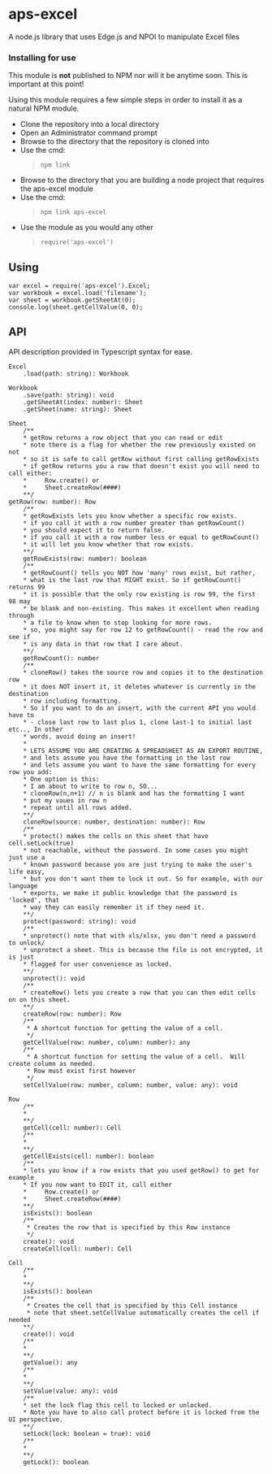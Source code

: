 aps-excel
=========

A node.js library that uses Edge.js and NPOI to manipulate Excel files


### Installing for use ###

This module is **not** published to NPM nor will it be anytime soon.  This is important at this point!

Using this module requires a few simple steps in order to install it as a natural NPM module.

- Clone the repository into a local directory
- Open an Administrator command prompt
- Browse to the directory that the repository is cloned into
- Use the cmd: 
    > `npm link`
- Browse to the directory that you are building a node project that requires the aps-excel module
- Use the cmd: 
	> `npm link aps-excel`
- Use the module as you would any other 
	> `require('aps-excel')`

## Using ##

    var excel = require('aps-excel').Excel;
    var workbook = excel.load('filename');
    var sheet = workbook.getSheetAt(0);
    console.log(sheet.getCellValue(0, 0);


## API ##
API description provided in Typescript syntax for ease.

    Excel
        .load(path: string): Workbook

    Workbook
        .save(path: string): void
        .getSheetAt(index: number): Sheet
        .getSheet(name: string): Sheet

    Sheet
        /**
        * getRow returns a row object that you can read or edit
        * note there is a flag for whether the row previously existed on not
        * so it is safe to call getRow without first calling getRowExists
        * if getRow returns you a row that doesn't exist you will need to call either:
        *     Row.create() or 
        *     Sheet.createRow(####)
        **/
	getRow(row: number): Row
        /**
        * getRowExists lets you know whether a specific row exists.
        * if you call it with a row number greater than getRowCount()
        * you should expect it to return false.
        * if you call it with a row number less or equal to getRowCount()
        * it will let you know whether that row exists.
        **/
        getRowExists(row: number): boolean
        /**
        * getRowCount() tells you NOT how 'many' rows exist, but rather,
        * what is the last row that MIGHT exist. So if getRowCount() returns 99
        * it is possible that the only row existing is row 99, the first 98 may
        * be blank and non-existing. This makes it excellent when reading through
        * a file to know when to stop looking for more rows.
        * so, you might say for row 12 to getRowCount() - read the row and see if
        * is any data in that row that I care about.
        **/
        getRowCount(): number
        /**
        * cloneRow() takes the source row and copies it to the destination row
        * it does NOT insert it, it deletes whatever is currently in the destination
        * row including formatting.
        * So if you want to do an insert, with the current API you would have to
        * - close last row to last plus 1, clone last-1 to initial last etc.., In other
        * words, avoid doing an insert!
        *
        * LETS ASSUME YOU ARE CREATING A SPREADSHEET AS AN EXPORT ROUTINE,
        * and lets assume you have the formatting in the last row
        * and lets assume you want to have the same formatting for every row you add:
        * One option is this:
        * I am about to write to row n, SO...
        * cloneRow(n,n+1) // n is blank and has the formatting I want
        * put my vaues in row n
        * repeat until all rows added.
        **/
        cloneRow(source: number, destination: number): Row
        /**
        * protect() makes the cells on this sheet that have cell.setLock(true)
        * not reachable, without the password. In some cases you might just use a
        * known password because you are just trying to make the user's life easy,
        * but you don't want them to lock it out. So for example, with our language
        * exports, we make it public knowledge that the password is 'locked', that 
        * way they can easily remember it if they need it.
        **/
        protect(password: string): void
        /**
        * unprotect() note that with xls/xlsx, you don't need a password to unlock/
        * unprotect a sheet. This is because the file is not encrypted, it is just
        * flagged for user convenience as locked.
        **/
        unprotect(): void
        /**
        * createRow() lets you create a row that you can then edit cells on on this sheet.
        **/
        createRow(row: number): Row
        /**
         * A shortcut function for getting the value of a cell.
         */
        getCellValue(row: number, column: number): any
        /**
         * A shortcut function for setting the value of a cell.  Will create column as needed.
         * Row must exist first however
         */
        setCellValue(row: number, column: number, value: any): void

    Row
        /**
        * 
        **/
        getCell(cell: number): Cell
        /**
        * 
        **/
        getCellExists(cell: number): boolean
        /**
        * lets you know if a row exists that you used getRow() to get for example
        * If you now want to EDIT it, call either
        *     Row.create() or 
        *     Sheet.createRow(####)
        **/
        isExists(): boolean
        /**
         * Creates the row that is specified by this Row instance
         */
        create(): void
        createCell(cell: number): Cell

    Cell
        /**
        * 
        **/
        isExists(): boolean
        /**
         * Creates the cell that is specified by this Cell instance
         * note that sheet.setCellValue automatically creates the cell if needed
        **/
        create(): void
        /**
        *
        **/
        getValue(): any
        /**
        * 
        **/
        setValue(value: any): void
        /**
        * set the lock flag this cell to locked or unlocked.
        * Note you have to also call protect before it is locked from the UI perspective.
        **/
        setLock(lock: boolean = true): void
        /**
        * 
        **/
        getLock(): boolean


